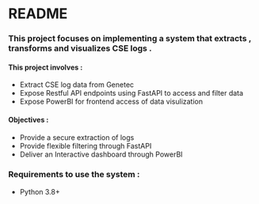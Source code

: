 # README 
### This project focuses on implementing a system that extracts , transforms and visualizes CSE logs . 
#### This project involves :
- Extract CSE log data from Genetec 
- Expose Restful API endpoints using FastAPI to access and filter data 
- Expose PowerBI for frontend access of data visulization

#### Objectives :
 - Provide a secure extraction of logs
 - Provide flexible filtering through FastAPI
 - Deliver an Interactive dashboard through PowerBI


### Requirements to use the system :
- Python 3.8+

